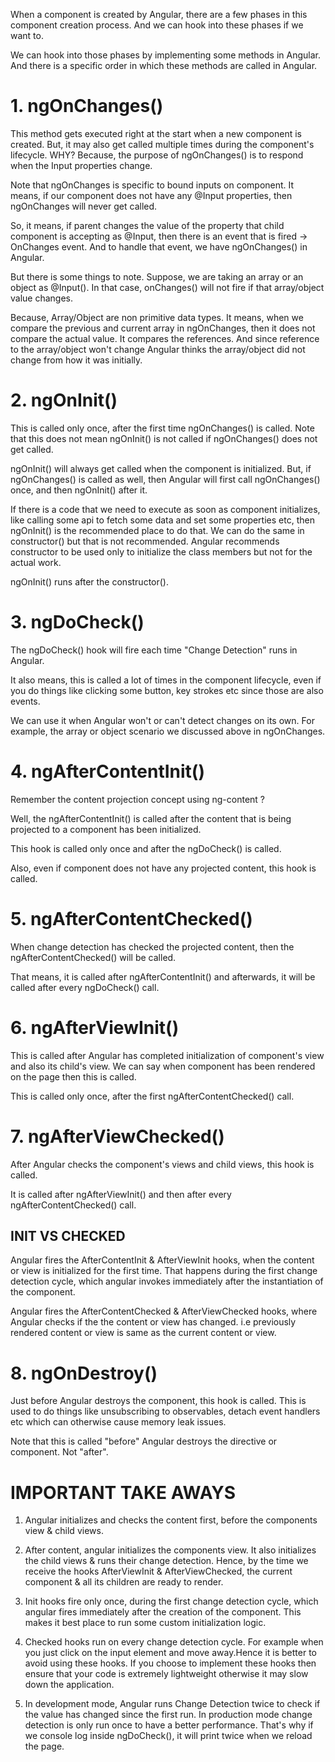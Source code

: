 When a component is created by Angular, there are a few phases in this component creation process. And we can hook into these phases if we want to.

We can hook into those phases by implementing some methods in Angular. And there is a specific order in which these methods are called in Angular.

# 1. ngOnChanges()
 
This method gets executed right at the start when a new component is created. But, it may also get called multiple times during the component's lifecycle. WHY? Because, the purpose of ngOnChanges() is to respond when the Input properties change. 

Note that ngOnChanges is specific to bound inputs on component. It means, if our component does not have any @Input properties, then ngOnChanges will never get called.

So, it means, if parent changes the value of the property that child component is accepting as @Input, then there is an event that is fired -> OnChanges event. And to handle that event, we have ngOnChanges() in Angular.

But there is some things to note. Suppose, we are taking an array or an object as @Input(). In that case, onChanges() will not fire if that array/object value changes.

Because, Array/Object are non primitive data types. It means, when we compare the previous and current array in ngOnChanges, then it does not compare the actual value. It compares the references. And since reference to the array/object won't change Angular thinks the array/object did not change from how it was initially.


# 2. ngOnInit()

This is called only once, after the first time ngOnChanges() is called. Note that this does not mean ngOnInit() is not called if ngOnChanges() does not get called.

ngOnInit() will always get called when the component is initialized. But, if ngOnChanges() is called as well, then Angular will first call ngOnChanges() once, and then ngOnInit() after it.

If there is a code that we need to execute as soon as component initializes, like calling some api to fetch some data and set some properties etc, then ngOnInit() is the recommended place to do that. We can do the same in constructor() but that is not recommended. Angular recommends constructor to be used only to initialize the class members but not for the actual work.

ngOnInit() runs after the constructor().

# 3. ngDoCheck() 

The ngDoCheck() hook will fire each time "Change Detection" runs in Angular.

It also means, this is called a lot of times in the component lifecycle, even if you do things like clicking some button, key strokes etc since those are also events.

We can use it when Angular won't or can't detect changes on its own. For example, the array or object scenario we discussed above in ngOnChanges.

# 4. ngAfterContentInit() 

Remember the content projection concept using ng-content ? 

Well, the ngAfterContentInit() is called after the content that is being projected to a component has been initialized.

This hook is called only once and after the ngDoCheck() is called.

Also, even if component does not have any projected content, this hook is called.

# 5. ngAfterContentChecked()

When change detection has checked the projected content, then the ngAfterContentChecked() will be called.

That means, it is called after ngAfterContentInit() and afterwards,  it will be called after every ngDoCheck() call.

# 6. ngAfterViewInit()

This is called after Angular has completed initialization of component's view and also its child's view. We can say when component has been rendered on the page then this is called.

This is called only once, after the first ngAfterContentChecked() call.

# 7. ngAfterViewChecked() 

After Angular checks the component's views and child views, this hook is called.

It is called after ngAfterViewInit() and then after every ngAfterContentChecked() call.

## INIT VS CHECKED

Angular fires the AfterContentInit & AfterViewInit hooks, when the content or view is initialized for the first time. That happens during the first change detection cycle, which angular invokes immediately after the instantiation of the component.

Angular fires the AfterContentChecked & AfterViewChecked hooks, where Angular checks if the the content or view has changed. i.e previously rendered content or view is same as the current content or view.

# 8. ngOnDestroy() 

Just before Angular destroys the component, this hook is called. This is used to do things like unsubscribing to observables, detach event handlers etc which can otherwise cause memory leak issues.

Note that this is called "before" Angular destroys the directive or component. Not "after".


# IMPORTANT TAKE AWAYS

1. Angular initializes and checks the content first, before the components view & child views.

2. After content, angular initializes the components view. It also initializes the child views & runs their change detection. Hence, by the time we receive the hooks AfterViewInit & AfterViewChecked, the current component & all its children are ready to render.

3. Init hooks fire only once, during the first change detection cycle, which angular fires immediately after the creation of the component. This makes it best place to run some custom initialization logic.

4. Checked hooks run on every change detection cycle. For example when you just click on the input element and move away.Hence it is better to avoid using these hooks. If you choose to implement these hooks then ensure that your code is extremely lightweight otherwise it may slow down the application.

5. In development mode, Angular runs Change Detection twice to check if the value has changed since the first run. In production mode change detection is only run once to have a better performance. That's why if we console log inside ngDoCheck(), it will print twice when we reload the page.
